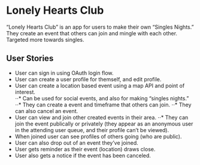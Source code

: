 # __Lonely Hearts Club__

“Lonely Hearts Club” is an app for users to make their own “Singles Nights.”  They create an event that others can join and mingle with each other.  Targeted more towards singles.

## __User Stories__
* User can sign in using OAuth login flow.
* User can create a user profile for themself, and edit profile.
* User can create a location based event using a map API and point of interest.  
⋅⋅* Can be used for social events, and also for making “singles nights.”
⋅⋅* They can create a event and timeframe that others can join. 
⋅⋅* They can also cancel an event.
* User can view and join other created events in their area.
⋅⋅* They can join the event publically or privately (they appear as an anonymous user in the attending user queue, and their profile can’t be viewed).
* When joined user can see profiles of others going (who are public).
* User can also drop out of an event they’ve joined.
* User gets reminder as their event (location) draws close.
* User also gets a notice if the event has been canceled. 
